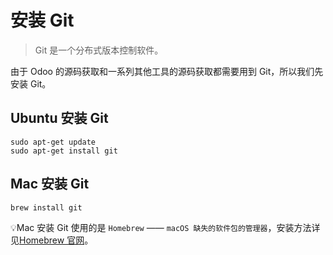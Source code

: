# 安装 Git

> Git 是一个分布式版本控制软件。

由于 Odoo 的源码获取和一系列其他工具的源码获取都需要用到 Git，所以我们先安装 Git。

## Ubuntu 安装 Git

```shell
sudo apt-get update
sudo apt-get install git
```

## Mac 安装 Git

```
brew install git
```

💡Mac 安装 Git 使用的是 `Homebrew` —— `macOS 缺失的软件包的管理器`，安装方法详见[Homebrew 官网](https://brew.sh/index_zh-cn.html)。